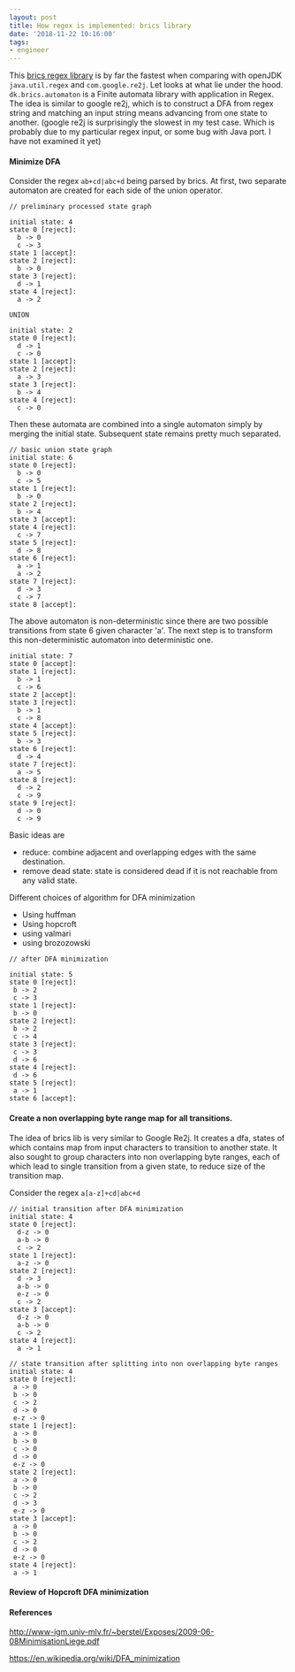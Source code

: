 ```yaml
---
layout: post
title: How regex is implemented: brics library
date: '2018-11-22 10:16:00'
tags:
- engineer
---
```


This [brics regex library](http://www.brics.dk/automaton/) is by far the fastest when comparing with openJDK `java.util.regex` and `com.google.re2j`. Let looks at what lie under the hood. `dk.brics.automaton` is a Finite automata library with application in Regex. The idea is similar to google re2j, which is to construct a DFA from regex string and matching an input string means advancing from one state to another. (google re2j is surprisingly the slowest in my test case. Which is probably due to my particular regex input, or some bug with Java port. I have not examined it yet)

#### Minimize DFA

Consider the regex `ab+cd|abc+d` being parsed by brics. At first, two separate automaton are created for each side of the union operator. 

```
// preliminary processed state graph

initial state: 4
state 0 [reject]:
  b -> 0
  c -> 3
state 1 [accept]:
state 2 [reject]:
  b -> 0
state 3 [reject]:
  d -> 1
state 4 [reject]:
  a -> 2

UNION

initial state: 2
state 0 [reject]:
  d -> 1
  c -> 0
state 1 [accept]:
state 2 [reject]:
  a -> 3
state 3 [reject]:
  b -> 4
state 4 [reject]:
  c -> 0
```

Then these automata are combined into a single automaton simply by merging the initial state. Subsequent state remains pretty much separated. 

```
// basic union state graph 
initial state: 6
state 0 [reject]:
  b -> 0
  c -> 5
state 1 [reject]:
  b -> 0
state 2 [reject]:
  b -> 4
state 3 [accept]:
state 4 [reject]:
  c -> 7
state 5 [reject]:
  d -> 8
state 6 [reject]:
  a -> 1
  a -> 2
state 7 [reject]:
  d -> 3
  c -> 7
state 8 [accept]:
```

The above automaton is non-deterministic since there are two possible transitions from state 6 given character 'a'. The next step is to transform this non-deterministic automaton into deterministic one. 

```
initial state: 7
state 0 [accept]:
state 1 [reject]:
  b -> 1
  c -> 6
state 2 [accept]:
state 3 [reject]:
  b -> 1
  c -> 8
state 4 [accept]:
state 5 [reject]:
  b -> 3
state 6 [reject]:
  d -> 4
state 7 [reject]:
  a -> 5
state 8 [reject]:
  d -> 2
  c -> 9
state 9 [reject]:
  d -> 0
  c -> 9
```

Basic ideas are 

- reduce: combine adjacent and overlapping edges with the same destination.
- remove dead state: state is considered dead if it is not reachable from any valid state.

Different choices of algorithm for DFA minimization

- Using huffman
- Using hopcroft
- using valmari
- using brozozowski

```
// after DFA minimization

initial state: 5
state 0 [reject]:
 b -> 2
 c -> 3
state 1 [reject]:
 b -> 0
state 2 [reject]:
 b -> 2
 c -> 4
state 3 [reject]:
 c -> 3
 d -> 6
state 4 [reject]:
 d -> 6
state 5 [reject]:
 a -> 1
state 6 [accept]:
```

#### Create a non overlapping byte range map for all transitions.

The idea of brics lib is very similar to Google Re2j. It creates a dfa, states of which contains map from input characters to transition to another state. It also sought to group characters into non overlapping byte ranges, each of which lead to single transition from a given state, to reduce size of the transition map. 

Consider the regex `a[a-z]+cd|abc+d`

```
// initial transition after DFA minimization
initial state: 4
state 0 [reject]:
  d-z -> 0
  a-b -> 0
  c -> 2
state 1 [reject]:
  a-z -> 0
state 2 [reject]:
  d -> 3
  a-b -> 0
  e-z -> 0
  c -> 2
state 3 [accept]:
  d-z -> 0
  a-b -> 0
  c -> 2
state 4 [reject]:
  a -> 1

// state transition after splitting into non overlapping byte ranges
initial state: 4
state 0 [reject]:
 a -> 0
 b -> 0
 c -> 2
 d -> 0
 e-z -> 0
state 1 [reject]:
 a -> 0
 b -> 0
 c -> 0
 d -> 0
 e-z -> 0
state 2 [reject]:
 a -> 0
 b -> 0
 c -> 2
 d -> 3
 e-z -> 0
state 3 [accept]:
 a -> 0
 b -> 0
 c -> 2
 d -> 0
 e-z -> 0
state 4 [reject]:
 a -> 1

```

#### Review of Hopcroft DFA minimization


#### References

http://www-igm.univ-mlv.fr/~berstel/Exposes/2009-06-08MinimisationLiege.pdf

https://en.wikipedia.org/wiki/DFA_minimization